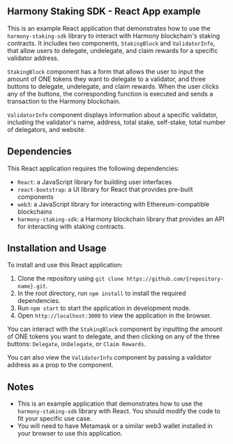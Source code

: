 Harmony Staking SDK - React App example
-----------

This is an example React application that demonstrates how to use the `harmony-staking-sdk` library to interact with Harmony blockchain's staking contracts. It includes two components, `StakingBlock` and `ValidatorInfo`, that allow users to delegate, undelegate, and claim rewards for a specific validator address.

`StakingBlock` component has a form that allows the user to input the amount of ONE tokens they want to delegate to a validator, and three buttons to delegate, undelegate, and claim rewards. When the user clicks any of the buttons, the corresponding function is executed and sends a transaction to the Harmony blockchain.

`ValidatorInfo` component displays information about a specific validator, including the validator's name, address, total stake, self-stake, total number of delegators, and website.

Dependencies
------------

This React application requires the following dependencies:

*   `React`: a JavaScript library for building user interfaces
*   `react-bootstrap`: a UI library for React that provides pre-built components
*   `web3`: a JavaScript library for interacting with Ethereum-compatible blockchains
*   `harmony-staking-sdk`: a Harmony blockchain library that provides an API for interacting with staking contracts.

Installation and Usage
----------------------

To install and use this React application:

1.  Clone the repository using `git clone https://github.com/{repository-name}.git`.
2.  In the root directory, run `npm install` to install the required dependencies.
3.  Run `npm start` to start the application in development mode.
4.  Open `http://localhost:3000` to view the application in the browser.

You can interact with the `StakingBlock` component by inputting the amount of ONE tokens you want to delegate, and then clicking on any of the three buttons: `Delegate`, `UnDelegate`, or `Claim Rewards`.

You can also view the `ValidatorInfo` component by passing a validator address as a prop to the component.

Notes
-----

*   This is an example application that demonstrates how to use the `harmony-staking-sdk` library with React. You should modify the code to fit your specific use case.
*   You will need to have Metamask or a similar web3 wallet installed in your browser to use this application.